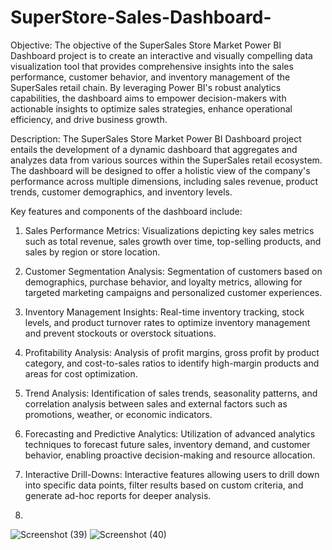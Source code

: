 # SuperStore-Sales-Dashboard-


Objective:
The objective of the SuperSales Store Market Power BI Dashboard project is to create an interactive and visually compelling data visualization tool that provides comprehensive insights into the sales performance, customer behavior, and inventory management of the SuperSales retail chain. By leveraging Power BI's robust analytics capabilities, the dashboard aims to empower decision-makers with actionable insights to optimize sales strategies, enhance operational efficiency, and drive business growth.

Description:
The SuperSales Store Market Power BI Dashboard project entails the development of a dynamic dashboard that aggregates and analyzes data from various sources within the SuperSales retail ecosystem. The dashboard will be designed to offer a holistic view of the company's performance across multiple dimensions, including sales revenue, product trends, customer demographics, and inventory levels.

Key features and components of the dashboard include:

1. Sales Performance Metrics: Visualizations depicting key sales metrics such as total revenue, sales growth over time, top-selling products, and sales by region or store location.

2. Customer Segmentation Analysis: Segmentation of customers based on demographics, purchase behavior, and loyalty metrics, allowing for targeted marketing campaigns and personalized customer experiences.

3. Inventory Management Insights: Real-time inventory tracking, stock levels, and product turnover rates to optimize inventory management and prevent stockouts or overstock situations.

4. Profitability Analysis: Analysis of profit margins, gross profit by product category, and cost-to-sales ratios to identify high-margin products and areas for cost optimization.

5. Trend Analysis: Identification of sales trends, seasonality patterns, and correlation analysis between sales and external factors such as promotions, weather, or economic indicators.

6. Forecasting and Predictive Analytics: Utilization of advanced analytics techniques to forecast future sales, inventory demand, and customer behavior, enabling proactive decision-making and resource allocation.

7. Interactive Drill-Downs: Interactive features allowing users to drill down into specific data points, filter results based on custom criteria, and generate ad-hoc reports for deeper analysis.
8. 
![Screenshot (39)](https://github.com/ISHAN-SINGH-KARNAVAT/SuperStore-Sales-Dashboard-/assets/111240999/4e966419-ee71-4dd4-9a00-6dd861c45d0f)
![Screenshot (40)](https://github.com/ISHAN-SINGH-KARNAVAT/SuperStore-Sales-Dashboard-/assets/111240999/73964437-77a8-4077-8186-6e60c439d8d5)

